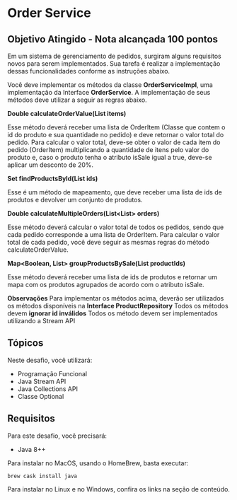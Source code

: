 # Order Service

## Objetivo Atingido - Nota alcançada 100 pontos

Em um sistema de gerenciamento de pedidos, surgiram alguns requisitos novos para serem implementados. Sua tarefa é realizar a implementação dessas funcionalidades conforme as instruções abaixo.

Você deve implementar os métodos da classe **OrderServiceImpl**, uma implementação da Interface **OrderService**. A implementação de seus métodos deve utilizar a seguir as regras abaixo. 

**Double calculateOrderValue(List<OrderItem> items)**

Esse método deverá receber uma lista de OrderItem (Classe que contem o id do produto e sua quantidade no pedido) e deve retornar o valor total do pedido.
Para calcular o valor total, deve-se obter o valor de cada item do pedido (OrderItem) multiplicando a quantidade de itens pelo valor do produto e, caso o produto tenha o atributo isSale igual a true, deve-se aplicar um desconto de 20%.

**Set<Product> findProductsById(List<Long> ids)**

Esse é um método de mapeamento, que deve receber uma lista de ids de produtos e devolver um conjunto de produtos.


**Double calculateMultipleOrders(List<List<OrderItem>> orders)**
	
Esse método deverá calcular o valor total de todos os pedidos, sendo que cada pedido corresponde a uma lista de OrderItem. Para calcular o valor total de cada pedido, você deve seguir as mesmas regras do método calculateOrderValue.

**Map<Boolean, List<Product>> groupProductsBySale(List<Long> productIds)**

Esse método deverá receber uma lista de ids de produtos e retornar um mapa com os produtos agrupados de acordo com o atributo isSale.

**Observações**
Para implementar os métodos acima, deverão ser utilizados os métodos disponíveis na **Interface ProductRepository**
Todos os métodos devem **ignorar id inválidos**
Todos os método devem ser implementados utilizando a Stream API


## Tópicos

Neste desafio, você utilizará:

- Programação Funcional
- Java Stream API
- Java Collections API
- Classe Optional

## Requisitos
Para este desafio, você precisará:

- Java 8++

Para instalar no MacOS, usando o HomeBrew, basta executar:

    brew cask install java

Para instalar no Linux e no Windows, confira os links na seção de conteúdo.